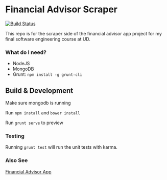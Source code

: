 # Financial Advisor Scraper #
[![Build Status](https://travis-ci.org/jaaimino/financial-advisor-scraper.svg?branch=master)](https://travis-ci.org/jaaimino/financial-advisor-scraper)

This repo is for the scraper side of the financial advisor app project for my final software engineering
course at UD.

### What do I need? ###
* NodeJS
* MongoDB
* Grunt: `npm install -g grunt-cli`

## Build & Development ##
Make sure mongodb is running

Run `npm install` and `bower install`

Run `grunt serve` to preview

### Testing ###
Running `grunt test` will run the unit tests with karma.

### Also See ###
[Financial Advisor App](https://github.com/jaaimino/financial-advisor-app)
